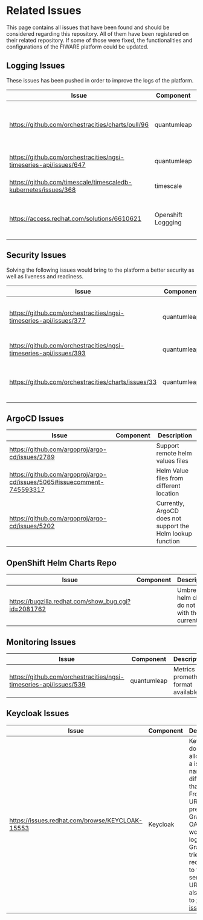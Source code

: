 # Related Issues

This page contains all issues that have been found and should be considered regarding this repository. All of them have been registered on their related repository. If some of those were fixed, the functionalities and configurations of the FIWARE platform could be updated.

## Logging Issues

These issues has been pushed in order to improve the logs of the platform.

| Issue | Component | Description |
|------------|------|---------|
| https://github.com/orchestracities/charts/pull/96 | quantumleap | Pull Request to be able to add pod labels in values.yaml |
| https://github.com/orchestracities/ngsi-timeseries-api/issues/647 | quantumleap | Requested JSON format |
| https://github.com/timescale/timescaledb-kubernetes/issues/368 | timescale | Requested JSON format |
| https://access.redhat.com/solutions/6610621 | Openshift Loggging | Send logs duplicated to the internal elastic |

## Security Issues

Solving the following issues would bring to the platform a better security as well as liveness and readiness.

| Issue | Component | Description |
|------------|------|---------|
| https://github.com/orchestracities/ngsi-timeseries-api/issues/377 | quantumleap | Fix health method to set liveness and readiness |
| https://github.com/orchestracities/ngsi-timeseries-api/issues/393 | quantumleap | Connect to Timescale over SSL |
| https://github.com/orchestracities/charts/issues/33 | quantumleap | Support configuration of sensible data via secrets |


## ArgoCD Issues

| Issue | Component | Description |
|------------|------|---------|
| https://github.com/argoproj/argo-cd/issues/2789 |  | Support remote helm values files |
| https://github.com/argoproj/argo-cd/issues/5065#issuecomment-745593317 |  | Helm Value files from different location |
| https://github.com/argoproj/argo-cd/issues/5202 |  | Currently, ArgoCD does not support the Helm lookup function |


## OpenShift Helm Charts Repo

| Issue | Component | Description |
|------------|------|---------|
| https://bugzilla.redhat.com/show_bug.cgi?id=2081762 |  | Umbrella helm charts do not work with the current |

## Monitoring Issues
| Issue | Component | Description |
|------------|------|---------|
| https://github.com/orchestracities/ngsi-timeseries-api/issues/539 | quantumleap | Metrics in prometheus format available |

## Keycloak Issues

| Issue | Component | Description |
|------------|------|---------|
| https://issues.redhat.com/browse/KEYCLOAK-15553 | Keycloak | Keycloak does not allow to set a issuer name different than the Frontend URL. This prevents Grafana OAuth from working as login to Grafana tries to redirect you to the service URL. This is also related to [this other issue](https://issues.redhat.com/browse/KEYCLOAK-6984)|
